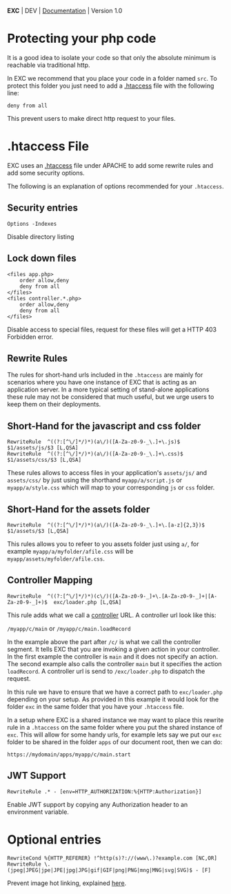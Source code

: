 **EXC** | DEV | [Documentation](./doc_index.md) | Version 1.0<BR>

# Protecting your php code #

It is a good idea to isolate your code so that only the absolute minimum is reachable via traditional http.

In EXC we recommend that you place your code in a folder named `src`. To protect this folder you just need to add a [.htaccess](https://httpd.apache.org/docs/2.4/howto/htaccess.html) file with the following line:

```
deny from all
```

This prevent users to make direct http request to your files.

# .htaccess File #

EXC uses an [.htaccess](https://httpd.apache.org/docs/2.4/howto/htaccess.html) file under APACHE to add some rewrite rules and add some security options.

The following is an explanation of options recommended for your `.htaccess`.

## Security entries ##

```
Options -Indexes
```

Disable directory listing

## Lock down files ##
```
<files app.php>
	order allow,deny
	deny from all
</files>
<files controller.*.php>
	order allow,deny
	deny from all
</files>
```

Disable access to special files, request for these files will get a HTTP 403 Forbidden error.


## Rewrite Rules ##

The rules for short-hand urls included in the `.htaccess` are mainly for scenarios where you have one instance of EXC that is acting as an application server. In a more typical setting of stand-alone applications these rule may not be considered that much useful, but we urge users to keep them on their deployments.

## Short-Hand for the javascript and css folder ##

```
RewriteRule  ^((?:[^\/]*/)*)(a\/)([A-Za-z0-9-_\.]+\.js)$  $1/assets/js/$3 [L,QSA]
RewriteRule  ^((?:[^\/]*/)*)(a\/)([A-Za-z0-9-_\.]+\.css)$  $1/assets/css/$3 [L,QSA]
```

These rules allows to access files in your application's `assets/js/` and `assets/css/` by just using the shorthand `myapp/a/script.js` or `myapp/a/style.css` which will map to your corresponding `js` or `css` folder.

## Short-Hand for the assets folder ##

```
RewriteRule  ^((?:[^\/]*/)*)(a\/)([A-Za-z0-9-_\.]+\.[a-z]{2,3})$  $1/assets/$3 [L,QSA]
```
This rules allows you to refeer to you assets folder just using `a/`, for example `myapp/a/myfolder/afile.css` will be `myapp/assets/myfolder/afile.css`.


## Controller Mapping ##

```
RewriteRule  ^((?:[^\/]*/)*)(c\/)([A-Za-z0-9-_]+\.[A-Za-z0-9-_]+|[A-Za-z0-9-_]+)$  exc/loader.php [L,QSA]
```

This rule adds what we call a [controller](./doc_server_controllers.md) URL. A controller url look like this:

`/myapp/c/main` or `/myapp/c/main.loadRecord`

In the example above the part after `/c/` is what we call the controller segment. It tells EXC that you are invoking a given action in your controller. In the first example the controller is `main` and it does not specify an action. The second example also calls the controller `main` but it specifies the action `loadRecord`. A controller url is send to `/exc/loader.php` to dispatch the request.

In this rule we have to ensure that we have a correct path to `exc/loader.php` depending on your setup. As provided in this example it would look for the folder `exc` in the same folder that you have your `.htaccess` file.

In a setup where EXC is a shared instance we may want to place this rewrite rule in a `.htaccess` on the same folder where you put the shared instance of `exc`. This will allow for some handy urls, for example lets say we put our `exc` folder to be shared in the folder `apps` of our document root, then we can do:

`https://mydomain/apps/myapp/c/main.start`

## JWT Support ##

```
RewriteRule .* - [env=HTTP_AUTHORIZATION:%{HTTP:Authorization}]
```

Enable JWT support by copying any Authorization header to an environment variable.


# Optional entries #

```
RewriteCond %{HTTP_REFERER} !^http(s)?://(www\.)?example.com [NC,OR]
RewriteRule \.(jpeg|JPEG|jpe|JPE|jpg|JPG|gif|GIF|png|PNG|mng|MNG|svg|SVG)$ - [F]
```

Prevent image hot linking, explained [here](https://help.dreamhost.com/hc/en-us/articles/216363197-How-do-I-prevent-image-hotlinking-).
